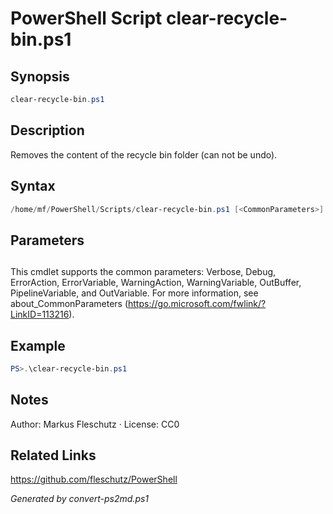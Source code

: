 # PowerShell Script clear-recycle-bin.ps1

## Synopsis
```powershell
clear-recycle-bin.ps1
```

## Description
Removes the content of the recycle bin folder (can not be undo).

## Syntax
```powershell
/home/mf/PowerShell/Scripts/clear-recycle-bin.ps1 [<CommonParameters>]
```

## Parameters
## <CommonParameters>
This cmdlet supports the common parameters: Verbose, Debug, ErrorAction, ErrorVariable, WarningAction, WarningVariable, OutBuffer, PipelineVariable, and OutVariable. For more information, see about_CommonParameters (https://go.microsoft.com/fwlink/?LinkID=113216).

## Example
```powershell
PS>.\clear-recycle-bin.ps1
```


## Notes
Author: Markus Fleschutz · License: CC0

## Related Links
https://github.com/fleschutz/PowerShell

*Generated by convert-ps2md.ps1*
